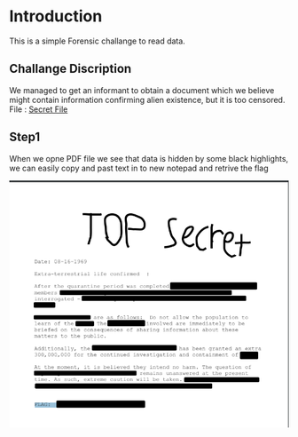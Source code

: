 # Introduction
This is a simple Forensic challange to read data.

## Challange Discription

We managed to get an informant to obtain a document which we believe might contain information confirming alien existence, but it is too censored.
File : [Secret File](https://github.com/salarsalimi/CTF/tree/main/US%20Cyber%20Open%20Season%20IV/resources/secret)


## Step1

When we opne PDF file we see that data is hidden by some black highlights, we can easily copy and past text in to new notepad and retrive the flag

![](../assets/Secret_1.png)

